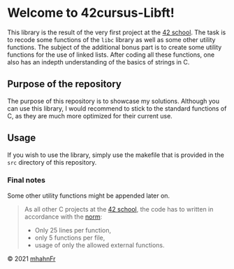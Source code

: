 # Welcome to 42cursus-Libft!
This library is the result of the very first project at the
[42 school]. The task is to recode some functions of the ``libc`` library as
well as some other utility functions. The subject of the additional bonus part
is to create some utility functions for the use of linked lists. After coding all
these functions, one also has an indepth understanding of the basics of strings in C.

## Purpose of the repository
The purpose of this repository is to showcase my solutions. Although you can
use this library, I would recommend to stick to the standard functions of C, as
they are much more optimized for their current use.

## Usage
If you wish to use the library, simply use the makefile that is provided in the
``src`` directory of this repository.

### Final notes
Some other utility functions might be appended later on.

> As all other C projects at the [42 school], the code has to written in accordance
> with the [norm]:  
> - Only 25 lines per function,
> - only 5 functions per file,
> - usage of only the allowed external functions.

© 2021 [mhahnFr](https://www.github.com/mhahnFr)

[42 school]: https://www.github.com/42-Heilbronn
[norm]: https://www.github.com/42School/norminette
